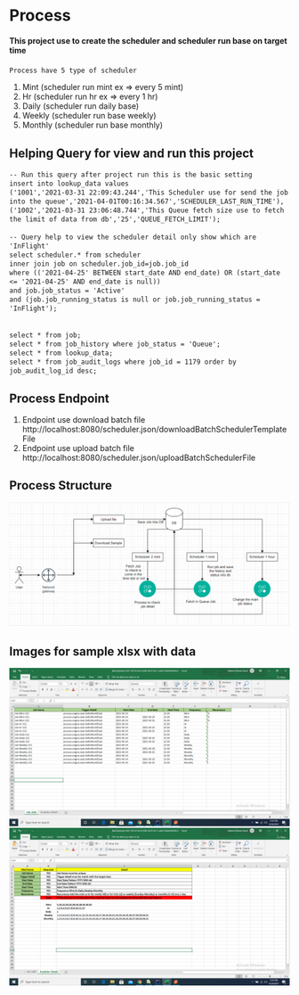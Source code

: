 # Process
#### This project use to create the scheduler and scheduler run base on target time
`Process have 5 type of scheduler`<br>
1. Mint (scheduler run mint ex => every 5 mint)
2. Hr (scheduler run hr ex => every 1 hr)
3. Daily (scheduler run daily base)
4. Weekly (scheduler run base weekly)
5. Monthly (scheduler run base monthly)

## Helping Query for view and run this project
```
-- Run this query after project run this is the basic setting
insert into lookup_data values
('1001','2021-03-31 22:09:43.244','This Scheduler use for send the job into the queue','2021-04-01T00:16:34.567','SCHEDULER_LAST_RUN_TIME'),
('1002','2021-03-31 23:06:48.744','This Queue fetch size use to fetch the limit of data from db','25','QUEUE_FETCH_LIMIT');

-- Query help to view the scheduler detail only show which are 'InFlight'
select scheduler.* from scheduler
inner join job on scheduler.job_id=job.job_id
where (('2021-04-25' BETWEEN start_date AND end_date) OR (start_date <= '2021-04-25' AND end_date is null))
and job.job_status = 'Active'
and (job.job_running_status is null or job.job_running_status = 'InFlight');


select * from job;
select * from job_history where job_status = 'Queue';
select * from lookup_data;
select * from job_audit_logs where job_id = 1179 order by job_audit_log_id desc;
```

## Process Endpoint
1. Endpoint use download batch file <br>
   http://localhost:8080/scheduler.json/downloadBatchSchedulerTemplateFile
2. Endpoint use upload batch file
   http://localhost:8080/scheduler.json/uploadBatchSchedulerFile

## Process Structure
![alt text](src/main/resources/Process.jpg)
## Images for sample xlsx with data
![alt text](image-1.png)
![alt text](image-2.png)




   


